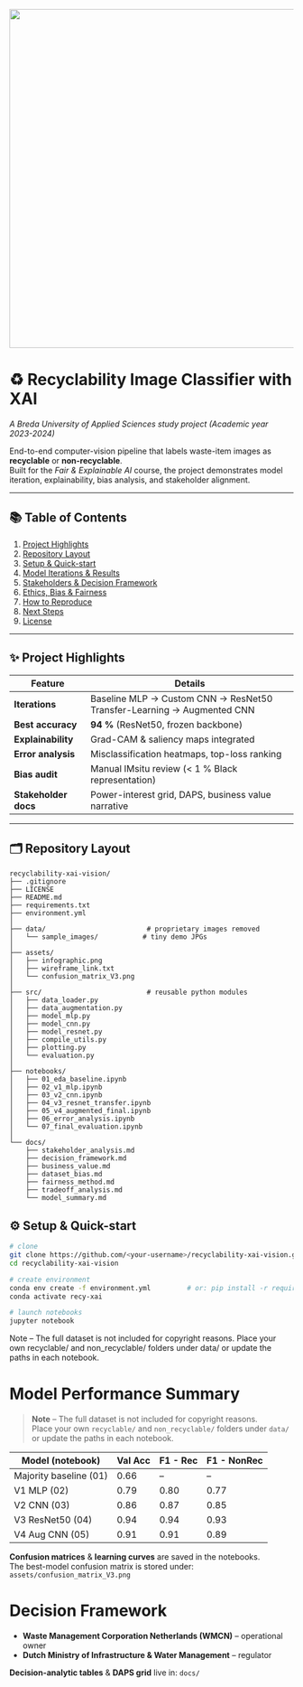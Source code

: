 <!-- README.md — Recyclability-XAI Vision Project -->
<p align="center">
  <img src="assets/infographic.png" width="600"/>
</p>

# ♻️ Recyclability Image Classifier with XAI  
*A Breda University of Applied Sciences study project (Academic year 2023-2024)*  

End-to-end computer-vision pipeline that labels waste-item images as **recyclable** or **non-recyclable**.  
Built for the *Fair & Explainable AI* course, the project demonstrates model iteration, explainability, bias analysis, and stakeholder alignment.

---

## 📚 Table of Contents
1. [Project Highlights](#highlights)  
2. [Repository Layout](#layout)  
3. [Setup & Quick-start](#setup)  
4. [Model Iterations & Results](#results)  
5. [Stakeholders & Decision Framework](#stakeholders)  
6. [Ethics, Bias & Fairness](#ethics)  
7. [How to Reproduce](#reproduce)  
8. [Next Steps](#next)  
9. [License](#license)  

---

## ✨ <a name="highlights"></a>Project Highlights

| Feature | Details |
|---------|---------|
| **Iterations** | Baseline MLP → Custom CNN → ResNet50 Transfer-Learning → Augmented CNN |
| **Best accuracy** | **94 %** (ResNet50, frozen backbone) |
| **Explainability** | Grad-CAM & saliency maps integrated |
| **Error analysis** | Misclassification heatmaps, top-loss ranking |
| **Bias audit** | Manual IMsitu review (< 1 % Black representation) |
| **Stakeholder docs** | Power-interest grid, DAPS, business value narrative |

---

## 🗂 Repository Layout
```text
recyclability-xai-vision/
├── .gitignore
├── LICENSE
├── README.md
├── requirements.txt
├── environment.yml
│
├── data/                         # proprietary images removed
│   └── sample_images/           # tiny demo JPGs
│
├── assets/
│   ├── infographic.png
│   ├── wireframe_link.txt
│   └── confusion_matrix_V3.png
│
├── src/                          # reusable python modules
│   ├── data_loader.py
│   ├── data_augmentation.py
│   ├── model_mlp.py
│   ├── model_cnn.py
│   ├── model_resnet.py
│   ├── compile_utils.py
│   ├── plotting.py
│   └── evaluation.py
│
├── notebooks/
│   ├── 01_eda_baseline.ipynb
│   ├── 02_v1_mlp.ipynb
│   ├── 03_v2_cnn.ipynb
│   ├── 04_v3_resnet_transfer.ipynb
│   ├── 05_v4_augmented_final.ipynb
│   ├── 06_error_analysis.ipynb
│   └── 07_final_evaluation.ipynb
│
└── docs/
    ├── stakeholder_analysis.md
    ├── decision_framework.md
    ├── business_value.md
    ├── dataset_bias.md
    ├── fairness_method.md
    ├── tradeoff_analysis.md
    └── model_summary.md
```

## ⚙️ <a name="setup"></a>Setup & Quick-start

```bash
# clone
git clone https://github.com/<your-username>/recyclability-xai-vision.git
cd recyclability-xai-vision

# create environment
conda env create -f environment.yml         # or: pip install -r requirements.txt
conda activate recy-xai

# launch notebooks
jupyter notebook

```
Note – The full dataset is not included for copyright reasons.
Place your own recyclable/ and non_recyclable/ folders under data/ or update the paths in each notebook.


# Model Performance Summary

> **Note** – The full dataset is not included for copyright reasons.  
> Place your own `recyclable/` and `non_recyclable/` folders under `data/` or update the paths in each notebook.

| Model (notebook)           | Val Acc | F1 - Rec | F1 - NonRec |
|----------------------------|---------|----------|-------------|
| Majority baseline (01)     | 0.66    | –        | –           |
| V1 MLP (02)                | 0.79    | 0.80     | 0.77        |
| V2 CNN (03)                | 0.86    | 0.87     | 0.85        |
| V3 ResNet50 (04)           | 0.94    | 0.94     | 0.93        |
| V4 Aug CNN (05)            | 0.91    | 0.91     | 0.89        |

 **Confusion matrices** & **learning curves** are saved in the notebooks.  
 The best-model confusion matrix is stored under: `assets/confusion_matrix_V3.png`



# Decision Framework

- **Waste Management Corporation Netherlands (WMCN)** – operational owner  
- **Dutch Ministry of Infrastructure & Water Management** – regulator

 **Decision-analytic tables** & **DAPS grid** live in: `docs/`

